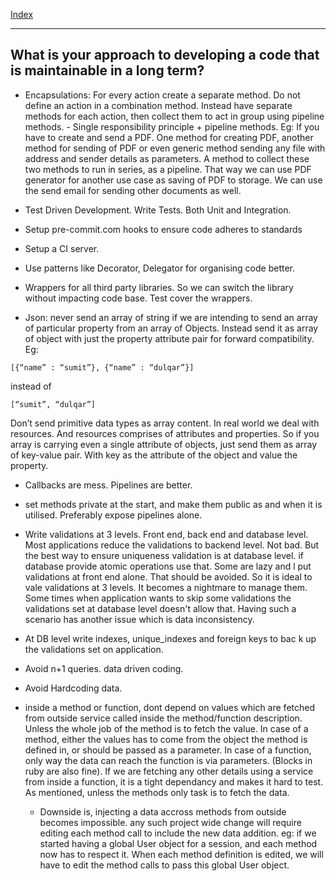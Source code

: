 [Index](index.md)

---

## What is your approach to developing a code that is maintainable in a long term?

- Encapsulations: For every action create a separate method. Do not define an action in a combination method. Instead have separate methods for each action, then collect them to act in group using pipeline methods. - Single responsibility principle + pipeline methods.
Eg: If you have to create and send a PDF. One method for creating PDF, another method for sending of PDF or even generic method sending any file with address and sender details as parameters. A method to collect these two methods to run in series, as a pipeline. That way we can use PDF generator for another use case as saving of PDF to storage. We can use the send email for sending other documents as well.

- Test Driven Development. Write Tests. Both Unit and Integration.

- Setup pre-commit.com hooks to ensure code adheres to standards
- Setup a CI server.

- Use patterns like Decorator, Delegator for organising code better.

- Wrappers for all third party libraries. So we can switch the library without impacting code base. Test cover the wrappers.

- Json: never send an array of string if we are intending to send an array of particular property from an array of Objects. Instead send it as array of object with just the property attribute pair for forward compatibility.
Eg:

```
[{“name” : “sumit”}, {“name” : “dulqar”}]
```

instead of

```
[“sumit”, “dulqar”]
```
Don’t send primitive data types as array content. In real world we deal with resources. And resources comprises of attributes and properties. So if you array is carrying even a single attribute of objects, just send them as array of key-value pair. With key as the attribute of the object and value the property.

- Callbacks are mess. Pipelines are better.
- set methods private at the start, and make them public as and when it is utilised. Preferably expose pipelines alone.

- Write validations at 3 levels. Front end, back end and database level. Most applications reduce the validations to backend level. Not bad. But the best way to ensure uniqueness validation is at database level. if database provide atomic operations use that. Some are lazy and l put validations at front end alone. That should be avoided. So it is ideal to vale validations at 3 levels. It becomes a nightmare to manage them. Some times when application wants to skip some validations the validations set at database level doesn't allow that. Having such a scenario has another issue which is data inconsistency.
- At DB level write indexes, unique_indexes and foreign keys to bac k up the validations set on application.

- Avoid n+1 queries. data driven coding.

- Avoid Hardcoding data.

- inside a method or function, dont depend on values which are fetched from outside service called inside the method/function description. Unless the whole job of the method is to fetch the value. In case of a method, either the values has to come from the object the method is defined in, or should be passed as a parameter. In case of a function, only way the data can reach the function is via parameters. (Blocks in ruby are also fine). If we are fetching any other details using a service from inside a function, it is a tight dependancy and makes it hard to test. As mentioned, unless the methods only task is to fetch the data.
	- Downside is, injecting a data accross methods from outside becomes impossible. any such project wide change will require editing each method call to include the new data addition. eg: if we started having a global User object for a session, and each method now has to respect it. When each method definition is edited, we will have to edit the method calls to pass this global User object.
